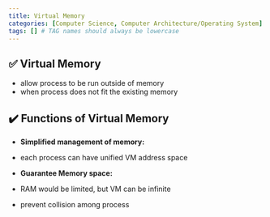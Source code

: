 ```yaml
---
title: Virtual Memory
categories: [Computer Science, Computer Architecture/Operating System]
tags: [] # TAG names should always be lowercase
---
```


## ✅ Virtual Memory

- allow process to be run outside of memory
- when process does not fit the existing memory

## ✔️ Functions of Virtual Memory

- **Simplified management of memory:**
- each process can have unified VM address space
  <br>

- **Guarantee Memory space:**
- RAM would be limited, but VM can be infinite
- prevent collision among process
